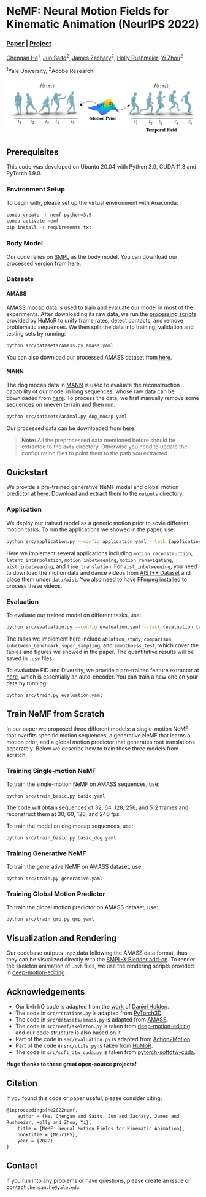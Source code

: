 # NeMF: Neural Motion Fields for Kinematic Animation (NeurIPS 2022)

### [Paper](https://arxiv.org/abs/2206.03287) | [Project](https://cs.yale.edu/homes/che/projects/nemf/)

[Chengan He](https://cs.yale.edu/homes/che/)<sup>1</sup>, [Jun Saito](https://research.adobe.com/person/jun-saito/)<sup>2</sup>, [James Zachary](https://jameszachary.com/)<sup>2</sup>, [Holly Rushmeier](https://graphics.cs.yale.edu/people/holly-rushmeier), [Yi Zhou](https://zhouyisjtu.github.io/)<sup>2</sup>

<sup>1</sup>Yale University, <sup>2</sup>Adobe Research

![NeMF Overview](overview.png)

## Prerequisites

This code was developed on Ubuntu 20.04 with Python 3.9, CUDA 11.3 and PyTorch 1.9.0. 

### Environment Setup

To begin with, please set up the virtual environment with Anaconda:
```bash
conda create -n nemf python=3.9
conda activate nemf
pip install -r requirements.txt
```

### Body Model

Our code relies on [SMPL](https://smpl.is.tue.mpg.de/) as the body model. You can download our processed version from [here](https://drive.google.com/file/d/1c7Nbc9f7_17hwICnIysg96Xo0vC-Kfq0/view?usp=share_link).

### Datasets

#### AMASS

[AMASS](https://amass.is.tue.mpg.de/) mocap data is used to train and evaluate our model in most of the experiments. After downloading its raw data, we run the [processing scripts](https://github.com/davrempe/humor/tree/main/data#amass) provided by HuMoR to unify frame rates, detect contacts, and remove problematic sequences. We then split the data into training, validation and testing sets by running:
```bash
python src/datasets/amass.py amass.yaml
```
You can also download our processed AMASS dataset from [here](https://drive.google.com/file/d/1BwGYRsFT1FCF2vil2wtvK-HAEe8ZILhV/view?usp=share_link).

#### MANN

The dog mocap data in [MANN](https://github.com/sebastianstarke/AI4Animation/tree/master/AI4Animation/SIGGRAPH_2018) is used to evaluate the reconstruction capability of our model in long sequences, whose raw data can be downloaded from [here](http://www.starke-consult.de/AI4Animation/SIGGRAPH_2018/MotionCapture.zip). To process the data, we first manually remove some sequences on uneven terrain and then run:
```bash
python src/datasets/animal.py dog_mocap.yaml
```
Our processed data can be downloaded from [here](https://drive.google.com/file/d/1Ds1VmSpk6XX7ZYsMzv_aE-NibpcELVw_/view?usp=share_link).

> **Note:** All the preprocessed data mentioned before should be extracted to the `data` directory. Otherwise you need to update the configuration files to point them to the path you extracted.

## Quickstart

We provide a pre-trained generative NeMF model and global motion predictor at [here](https://drive.google.com/drive/folders/1Y1h0Ui6lcA4t78xZ9_WmN7q6xffb5De3?usp=share_link). Download and extract them to the `outputs` directory.

### Application

We deploy our trained model as a generic motion prior to sovle different motion tasks. To run the applications we showed in the paper, use:
```bash
python src/application.py --config application.yaml --task {application task} --save_path {save path}
```
Here we implement several applications including `motion_reconstruction`, `latent_interpolation`, `motion_inbetweening`, `motion_renavigating`, `aist_inbetweening`, and `time_translation`. For `aist_inbetweening`, you need to download the motion data and dance videos from [AIST++ Dataset](https://google.github.io/aistplusplus_dataset/download.html) and place them under `data/aist`. You also need to have [FFmpeg](https://ffmpeg.org/) installed to process these videos.

### Evaluation

To evaluate our trained model on different tasks, use:
```bash
python src/evaluation.py --config evaluation.yaml --task {evaluation task} --load_path {load path}
```
The tasks we implement here include `ablation_study`, `comparison`, `inbetween_benchmark`, `super_sampling`, and `smoothness_test`, which cover the tables and figures we showed in the paper. The quantitative results will be saved in `.csv` files.

To evaludate FID and Diversity, we provide a pre-trained feature extractor at [here](https://drive.google.com/file/d/1cInA6LfOaISg0BzkgQHXwFt4u4YBGQ34/view?usp=share_link), which is essentially an auto-encoder. You can train a new one on your data by running:
```
python src/train.py evaluation.yaml
```

## Train NeMF from Scratch

In our paper we proposed three different models: a single-motion NeMF that overfits specific motion sequences, a generative NeMF that learns a motion prior, and a global motion predictor that generates root translations separately. Below we describe how to train these three models from scratch.

### Training Single-motion NeMF

To train the single-motion NeMF on AMASS sequences, use:
```
python src/train_basic.py basic.yaml
```
The code will obtain sequences of 32, 64, 128, 256, and 512 frames and reconstruct them at 30, 60, 120, and 240 fps.

To train the model on dog mocap sequences, use:
```
python src/train_basic.py basic_dog.yaml
```

### Training Generative NeMF

To train the generative NeMF on AMASS dataset, use:
```
python src/train.py generative.yaml
```

### Training Global Motion Predictor

To train the global motion predictor on AMASS dataset, use:
```
python src/train_gmp.py gmp.yaml
```

## Visualization and Rendering

Our codebase outputs `.npz` data following the AMASS data format, thus they can be visualized directly with the [SMPL-X Blender add-on](https://smpl-x.is.tue.mpg.de/). To render the skeleton animation of `.bvh` files, we use the rendering scripts provided in [deep-motion-editing](https://github.com/DeepMotionEditing/deep-motion-editing).

## Acknowledgements

- Our bvh I/O code is adapted from the [work](https://theorangeduck.com/media/uploads/other_stuff/motionsynth_code.zip) of [Daniel Holden](https://theorangeduck.com/page/publications).
- The code in `src/rotations.py` is adapted from [PyTorch3D](https://github.com/facebookresearch/pytorch3d/blob/main/pytorch3d/transforms/rotation_conversions.py).
- The code in `src/datasets/amass.py` is adapted from [AMASS](https://github.com/nghorbani/amass/blob/master/src/amass/data/prepare_data.py).
- The code in `src/nemf/skeleton.py` is taken from [deep-motion-editing](https://github.com/DeepMotionEditing/deep-motion-editing) and our code structure is also based on it.
- Part of the code in `sec/evaluation.py` is adapted from [Action2Motion](https://github.com/EricGuo5513/action-to-motion/tree/master/eval_scripts).
- Part of the code in `src/utils.py` is taken from [HuMoR](https://github.com/davrempe/humor/blob/b86c2d9faf7abd497749621821a5d46211304d62/humor/scripts/process_amass_data.py).
- The code in `src/soft_dtw_cuda.py` is taken from [pytorch-softdtw-cuda](https://github.com/Maghoumi/pytorch-softdtw-cuda).

**Huge thanks to these great open-source projects!**

## Citation

If you found this code or paper useful, please consider citing:
```
@inproceedings{he2022nemf,
    author = {He, Chengan and Saito, Jun and Zachary, James and Rushmeier, Holly and Zhou, Yi},
    title = {NeMF: Neural Motion Fields for Kinematic Animation},
    booktitle = {NeurIPS},
    year = {2022}
}
```

## Contact
If you run into any problems or have questions, please create an issue or contact `chengan.he@yale.edu`.